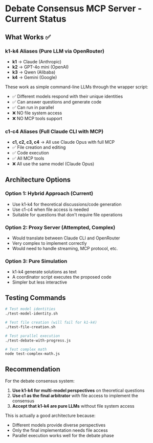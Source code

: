 # Debate Consensus MCP Server - Current Status

## What Works ✅

### k1-k4 Aliases (Pure LLM via OpenRouter)
- **k1** → Claude (Anthropic) 
- **k2** → GPT-4o mini (OpenAI)
- **k3** → Qwen (Alibaba)
- **k4** → Gemini (Google)

These work as simple command-line LLMs through the wrapper script:
- ✅ Different models respond with their unique identities
- ✅ Can answer questions and generate code
- ✅ Can run in parallel
- ❌ NO file system access
- ❌ NO MCP tools support

### c1-c4 Aliases (Full Claude CLI with MCP)
- **c1, c2, c3, c4** → All use Claude Opus with full MCP
- ✅ File creation and editing
- ✅ Code execution
- ✅ All MCP tools
- ❌ All use the same model (Claude Opus)

## Architecture Options

### Option 1: Hybrid Approach (Current)
- Use k1-k4 for theoretical discussions/code generation
- Use c1-c4 when file access is needed
- Suitable for questions that don't require file operations

### Option 2: Proxy Server (Attempted, Complex)
- Would translate between Claude CLI and OpenRouter
- Very complex to implement correctly
- Would need to handle streaming, MCP protocol, etc.

### Option 3: Pure Simulation
- k1-k4 generate solutions as text
- A coordinator script executes the proposed code
- Simpler but less interactive

## Testing Commands

```bash
# Test model identities
./test-model-identity.sh

# Test file creation (will fail for k1-k4)
./test-file-creation.sh  

# Test parallel execution
./test-debate-with-progress.js

# Test complex math
node test-complex-math.js
```

## Recommendation

For the debate consensus system:
1. **Use k1-k4 for multi-model perspectives** on theoretical questions
2. **Use c1 as the final arbitrator** with file access to implement the consensus
3. **Accept that k1-k4 are pure LLMs** without file system access

This is actually a good architecture because:
- Different models provide diverse perspectives
- Only the final implementation needs file access
- Parallel execution works well for the debate phase